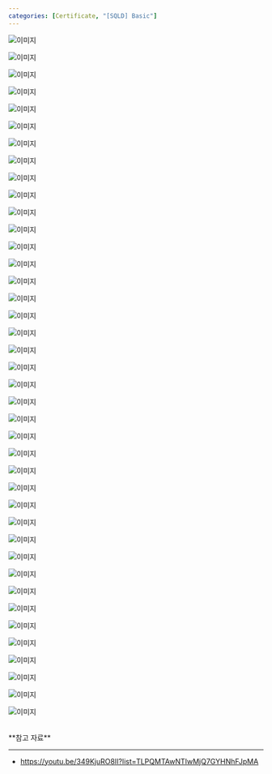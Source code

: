 ```yaml
---
categories: [Certificate, "[SQLD] Basic"]
---
```


![이미지](/assets/img/exam/sqld/problem_solving/%ED%8A%B9%EA%B0%9540(1).png)

![이미지](/assets/img/exam/sqld/problem_solving/%ED%8A%B9%EA%B0%9540(2).png)

![이미지](/assets/img/exam/sqld/problem_solving/%ED%8A%B9%EA%B0%9540(3).png)

![이미지](/assets/img/exam/sqld/problem_solving/%ED%8A%B9%EA%B0%9540(4).png)

![이미지](/assets/img/exam/sqld/problem_solving/%ED%8A%B9%EA%B0%9540(5).png)

![이미지](/assets/img/exam/sqld/problem_solving/%ED%8A%B9%EA%B0%9540(6).png)

![이미지](/assets/img/exam/sqld/problem_solving/%ED%8A%B9%EA%B0%9540(7).png)

![이미지](/assets/img/exam/sqld/problem_solving/%ED%8A%B9%EA%B0%9540(8).png)

![이미지](/assets/img/exam/sqld/problem_solving/%ED%8A%B9%EA%B0%9540(9).png)

![이미지](/assets/img/exam/sqld/problem_solving/%ED%8A%B9%EA%B0%9540(10).png)

![이미지](/assets/img/exam/sqld/problem_solving/%ED%8A%B9%EA%B0%9540(11).png)

![이미지](/assets/img/exam/sqld/problem_solving/%ED%8A%B9%EA%B0%9540(12).png)

![이미지](/assets/img/exam/sqld/problem_solving/%ED%8A%B9%EA%B0%9540(13).png)

![이미지](/assets/img/exam/sqld/problem_solving/%ED%8A%B9%EA%B0%9540(14).png)

![이미지](/assets/img/exam/sqld/problem_solving/%ED%8A%B9%EA%B0%9540(15).png)

![이미지](/assets/img/exam/sqld/problem_solving/%ED%8A%B9%EA%B0%9540(16).png)

![이미지](/assets/img/exam/sqld/problem_solving/%ED%8A%B9%EA%B0%9540(17).png)

![이미지](/assets/img/exam/sqld/problem_solving/%ED%8A%B9%EA%B0%9540(18).png)

![이미지](/assets/img/exam/sqld/problem_solving/%ED%8A%B9%EA%B0%9540(19).png)

![이미지](/assets/img/exam/sqld/problem_solving/%ED%8A%B9%EA%B0%9540(20).png)

![이미지](/assets/img/exam/sqld/problem_solving/%ED%8A%B9%EA%B0%9540(21).png)

![이미지](/assets/img/exam/sqld/problem_solving/%ED%8A%B9%EA%B0%9540(22).png)

![이미지](/assets/img/exam/sqld/problem_solving/%ED%8A%B9%EA%B0%9540(23).png)

![이미지](/assets/img/exam/sqld/problem_solving/%ED%8A%B9%EA%B0%9540(24).png)

![이미지](/assets/img/exam/sqld/problem_solving/%ED%8A%B9%EA%B0%9540(25).png)

![이미지](/assets/img/exam/sqld/problem_solving/%ED%8A%B9%EA%B0%9540(26).png)

![이미지](/assets/img/exam/sqld/problem_solving/%ED%8A%B9%EA%B0%9540(27).png)

![이미지](/assets/img/exam/sqld/problem_solving/%ED%8A%B9%EA%B0%9540(28).png)

![이미지](/assets/img/exam/sqld/problem_solving/%ED%8A%B9%EA%B0%9540(29).png)

![이미지](/assets/img/exam/sqld/problem_solving/%ED%8A%B9%EA%B0%9540(30).png)

![이미지](/assets/img/exam/sqld/problem_solving/%ED%8A%B9%EA%B0%9540(31).png)

![이미지](/assets/img/exam/sqld/problem_solving/%ED%8A%B9%EA%B0%9540(32).png)

![이미지](/assets/img/exam/sqld/problem_solving/%ED%8A%B9%EA%B0%9540(33).png)

![이미지](/assets/img/exam/sqld/problem_solving/%ED%8A%B9%EA%B0%9540(34).png)

![이미지](/assets/img/exam/sqld/problem_solving/%ED%8A%B9%EA%B0%9540(35).png)

![이미지](/assets/img/exam/sqld/problem_solving/%ED%8A%B9%EA%B0%9540(36).png)

![이미지](/assets/img/exam/sqld/problem_solving/%ED%8A%B9%EA%B0%9540(37).png)

![이미지](/assets/img/exam/sqld/problem_solving/%ED%8A%B9%EA%B0%9540(38).png)

![이미지](/assets/img/exam/sqld/problem_solving/%ED%8A%B9%EA%B0%9540(39).png)

![이미지](/assets/img/exam/sqld/problem_solving/%ED%8A%B9%EA%B0%9540(40).png)


<br>
**참고 자료**

---

- <https://youtu.be/349KjuRO8II?list=TLPQMTAwNTIwMjQ7GYHNhFJpMA>